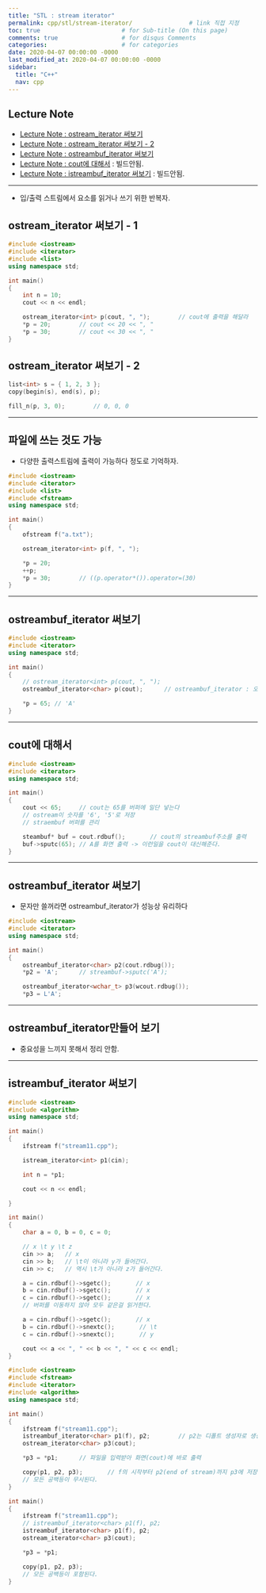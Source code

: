 ```yaml
---
title: "STL : stream iterator"
permalink: cpp/stl/stream-iterator/                # link 직접 지정
toc: true                       # for Sub-title (On this page)
comments: true                  # for disqus Comments
categories:                     # for categories
date: 2020-04-07 00:00:00 -0000
last_modified_at: 2020-04-07 00:00:00 -0000
sidebar:
  title: "C++"
  nav: cpp
---
```


## Lecture Note

* [Lecture Note : ostream_iterator 써보기](https://ideone.com/v3L2rg)
* [Lecture Note : ostream_iterator 써보기 - 2](https://ideone.com/LLkexp)
* [Lecture Note : ostreambuf_iterator 써보기](https://ideone.com/LN7loU)
* [Lecture Note : cout에 대해서](https://ideone.com/rQ17e8) : 빌드안됨.
* [Lecture Note : istreambuf_iterator 써보기](https://ideone.com/TKkB9W) : 빌드안됨.

---

* 입/출력 스트림에서 요소를 읽거나 쓰기 위한 반복자.

## ostream_iterator 써보기 - 1

```cpp
#include <iostream>
#include <iterator>
#include <list>
using namespace std;

int main()
{
    int n = 10;
    cout << n << endl;

    ostream_iterator<int> p(cout, ", ");        // cout에 출력을 해달라
    *p = 20;        // cout << 20 << ", "
    *p = 30;        // cout << 30 << ", "
}
```

## ostream_iterator 써보기 - 2

```cpp
list<int> s = { 1, 2, 3 };
copy(begin(s), end(s), p);

fill_n(p, 3, 0);        // 0, 0, 0
```

---

## 파일에 쓰는 것도 가능

* 다양한 출력스트림에 출력이 가능하다 정도로 기억하자.

```cpp
#include <iostream>
#include <iterator>
#include <list>
#include <fstream>
using namespace std;

int main()
{
    ofstream f("a.txt");

    ostream_iterator<int> p(f, ", ");

    *p = 20;
    ++p;
    *p = 30;        // ((p.operator*()).operator=(30)
}
```

---

## ostreambuf_iterator 써보기

```cpp
#include <iostream>
#include <iterator>
using namespace std;

int main()
{
    // ostream_iterator<int> p(cout, ", ");
    ostreambuf_iterator<char> p(cout);      // ostreambuf_iterator : 오직 캐릭터만 출력(wchar_t:유니코드)

    *p = 65; // 'A'
}
```

---

## cout에 대해서

```cpp
#include <iostream>
#include <iterator>
using namespace std;

int main()
{
    cout << 65;     // cout는 65를 버퍼에 일단 넣는다
    // ostream이 숫자를 '6', '5'로 저장
    // straembuf 버퍼를 관리

    steambuf* buf = cout.rdbuf();       // cout의 streambuf주소를 출력
    buf->sputc(65); // A를 화면 출력 -> 이런일을 cout이 대신해준다.
}
```

---

## ostreambuf_iterator 써보기

* 문자만 쓸꺼라면 ostreambuf_iterator가 성능상 유리하다

```cpp
#include <iostream>
#include <iterator>
using namespace std;

int main()
{
    ostreambuf_iterator<char> p2(cout.rdbug());
    *p2 = 'A';      // streambuf->sputc('A');

    ostreambuf_iterator<wchar_t> p3(wcout.rdbug());
    *p3 = L'A';
```

---

## ostreambuf_iterator만들어 보기

* 중요성을 느끼지 못해서 정리 안함.

---

## istreambuf_iterator 써보기

```cpp
#include <iostream>
#include <algorithm>
using namespace std;

int main()
{
    ifstream f("stream11.cpp");

    istream_iterator<int> p1(cin);

    int n = *p1;

    cout << n << endl;

}
```

```cpp
int main()
{
    char a = 0, b = 0, c = 0;

    // x \t y \t z
    cin >> a;   // x
    cin >> b;   // \t이 아니라 y가 들어간다.
    cin >> c;   // 역시 \t가 아니라 z가 들어간다.

    a = cin.rdbuf()->sgetc();       // x
    b = cin.rdbuf()->sgetc();       // x
    c = cin.rdbuf()->sgetc();       // x
    // 버퍼를 이동하지 않아 모두 같은걸 읽거한다.

    a = cin.rdbuf()->sgetc();       // x
    b = cin.rdbuf()->snextc();       // \t
    c = cin.rdbuf()->snextc();       // y

    cout << a << ", " << b << ", " << c << endl;
}
```


```cpp
#include <iostream>
#include <fstream>
#include <iterator>
#include <algorithm>
using namespace std;

int main()
{
    ifstream f("stream11.cpp");
    istreambuf_iterator<char> p1(f), p2;        // p2는 디폴트 생성자로 생성이 되고 디폴트는 end of stream이다.
    ostream_iterator<char> p3(cout);

    *p3 = *p1;      // 파일을 입력받아 화면(cout)에 바로 출력

    copy(p1, p2, p3);       // f의 시작부터 p2(end of stream)까지 p3에 저장(cout) 해달라
    // 모든 공백등이 무시된다.
}
```

```cpp
int main()
{
    ifstream f("stream11.cpp");
    // istreambuf_iterator<char> p1(f), p2;
    istreambuf_iterator<char> p1(f), p2;
    ostream_iterator<char> p3(cout);

    *p3 = *p1;

    copy(p1, p2, p3);
    // 모든 공백등이 포함된다.
}
```